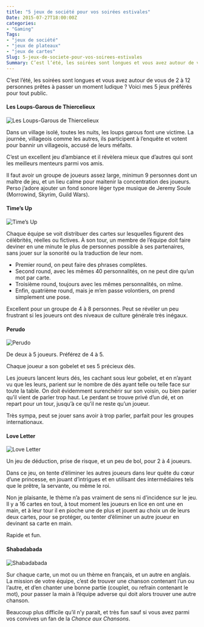 ```yaml
---
title: "5 jeux de société pour vos soirées estivales"
Date: 2015-07-27T18:00:00Z
categories: 
- "Gaming"
Tags: 
- "jeux de société"
- "jeux de plateaux"
- "jeux de cartes"
Slug: 5-jeux-de-societe-pour-vos-soirees-estivales
Summary: C’est l’été, les soirées sont longues et vous avez autour de vous de 2 à 12 personnes prêtes à passer un moment ludique ? Voici mes 5 jeux préférés pour tout public.
---
```


C’est l’été, les soirées sont longues et vous avez autour de vous de 2 à 12 personnes prêtes à passer un moment ludique ? Voici mes 5 jeux préférés pour tout public.


#### Les Loups-Garous de Thiercelieux

![Les Loups-Garous de Thiercelieux](/img/jeux/loupsgarous.jpg)

Dans un village isolé, toutes les nuits, les loups garous font une victime. La journée, villageois comme les autres, ils participent à l’enquête et votent pour bannir un villageois, accusé de leurs méfaits.

C’est un excellent jeu d’ambiance et il révèlera mieux que d’autres qui sont les meilleurs menteurs parmi vos amis.

Il faut avoir un groupe de joueurs assez large, minimun 9 personnes dont un maître de jeu, et un lieu calme pour maitenir la concentration des joueurs. Perso j’adore ajouter un fond sonore léger type musique de Jeremy Soule (Morrowind, Skyrim, Guild Wars).


#### Time’s Up

![Time’s Up](/img/jeux/times-up.jpg)

Chaque équipe se voit distribuer des cartes sur lesquelles figurent des célébrités, réelles ou fictives. 
À son tour, un membre de l’équipe doit faire deviner en une minute le plus de personnes possible à ses partenaires, sans jouer sur la sonorité ou la traduction de leur nom.

- Premier round, on peut faire des phrases complètes.
- Second round, avec les mêmes 40 personnalités, on ne peut dire qu’un mot par carte.
- Troisième round, toujours avec les mêmes personnalités, on mîme.
- Enfin, quatrième round, mais je m’en passe volontiers, on prend simplement une pose.

Excellent pour un groupe de 4 à 8 personnes. Peut se révéler un peu frustrant si les joueurs ont des niveaux de culture générale très inégaux.


#### Perudo

![Perudo](/img/jeux/perudo.jpg)

De deux à 5 joueurs. Préférez de 4 à 5.

Chaque joueur a son gobelet et ses 5 précieux dés.

Les joueurs lancent leurs dés, les cachant sous leur gobelet, et en n’ayant vu que les leurs, parient sur le nombre de dés ayant telle ou telle face sur toute la table. On doit évidemment surenchérir sur son voisin, ou bien parier qu’il vient de parler trop haut.
Le perdant se trouve privé d’un dé, et on repart pour un tour, jusqu’à ce qu’il ne reste qu’un joueur.

Très sympa, peut se jouer sans avoir à trop parler, parfait pour les groupes internationaux.


#### Love Letter

![Love Letter](/img/jeux/loveletter.jpg)

Un jeu de déduction, prise de risque, et un peu de bol, pour 2 à 4 joueurs.

Dans ce jeu, on tente d’éliminer les autres joueurs dans leur quête du cœur d’une princesse, en jouant d’intrigues et en utilisant des intermédiaires tels que le prêtre, la servante, ou même le roi.

Non je plaisante, le thème n’a pas vraiment de sens ni d’incidence sur le jeu.
Il y a 16 cartes en tout, à tout moment les joueurs en lice en ont une en main, et à leur tour il en pioche une de plus et jouent au choix un de leurs deux cartes, pour se protéger, ou tenter d’éliminer un autre joueur en devinant sa carte en main.

Rapide et fun.


#### Shabadabada

![Shabadabada](/img/jeux/shabadabada.jpg)

Sur chaque carte, un mot ou un thème en français, et un autre en anglais. La mission de votre équipe, c’est de trouver une chanson contenant l’un ou l’autre, et d’en chanter une bonne partie (couplet, ou refrain contenant le mot), pour passer la main à l’équipe adverse qui doit alors trouver une autre chanson.

Beaucoup plus difficile qu’il n’y parait, et très fun sauf si vous avez parmi vos convives un fan de la *Chance aux Chansons*.
